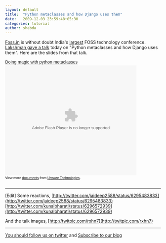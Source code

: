 ```yaml
---
layout: default
title:  "Python metaclasses and how Django uses them"
date:   2009-12-03 23:59:48+05:30
categories: tutorial
author: shabda
---
```

[Foss.in](http://foss.in/2009/) is without doubt India's [largest](http://twitter.com/#search?q=fossdotin) FOSS technology conference. [Lakshman gave a talk](http://foss.in/2009/schedules/talkdetailspub.php?talkid=44) today on "Python metaclasses and how Django uses them". Here are the slides from that talk.

<div style="width:425px;text-align:left" id="__ss_2642704"><a style="font:14px Helvetica,Arial,Sans-serif;display:block;margin:12px 0 3px 0;text-decoration:underline;" href="http://www.slideshare.net/uswaretech/doing-magic-with-python-metaclasses" title="Doing magic with python metaclasses">Doing magic with python metaclasses</a><object style="margin:0px" width="425" height="355"><param name="movie" value="http://static.slidesharecdn.com/swf/ssplayer2.swf?doc=foos-lakshman-091203110615-phpapp02&stripped_title=doing-magic-with-python-metaclasses" /><param name="allowFullScreen" value="true"/><param name="allowScriptAccess" value="always"/><embed src="http://static.slidesharecdn.com/swf/ssplayer2.swf?doc=foos-lakshman-091203110615-phpapp02&stripped_title=doing-magic-with-python-metaclasses" type="application/x-shockwave-flash" allowscriptaccess="always" allowfullscreen="true" width="425" height="355"></embed></object><div style="font-size:11px;font-family:tahoma,arial;height:26px;padding-top:2px;">View more <a style="text-decoration:underline;" href="http://www.slideshare.net/">documents</a> from <a style="text-decoration:underline;" href="http://www.slideshare.net/uswaretech">Usware Technologies</a>.</div></div>

----
[Edit]
Some reactions,
[http://twitter.com/jaideep2588/status/6295483833](http://twitter.com/jaideep2588/status/6295483833)
[http://twitter.com/kunalbharati/status/6296572939](http://twitter.com/kunalbharati/status/6296572939)

And the talk images, [http://twitpic.com/rxhn7](http://twitpic.com/rxhn7)

------------
[You should follow us on twitter](http://twitter.com/uswaretech) and [Subscribe to our blog](http://feeds.feedburner.com/uswarearticles)

